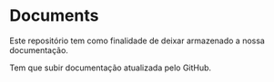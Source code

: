 # Documents
Este repositório tem como finalidade de deixar armazenado a nossa documentação.

Tem que subir documentação atualizada pelo GitHub.

